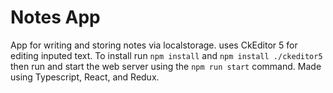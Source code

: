 # Notes App
App for writing and storing notes via localstorage. uses CkEditor 5 for editing inputed text. 
To install run <code>npm install</code> and <code>npm install ./ckeditor5</code> then run and start the web server using the <code>npm run start</code> command.
Made using Typescript, React, and Redux.
